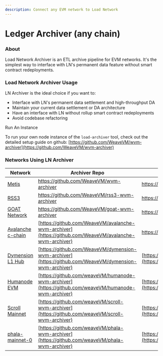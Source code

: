 ```yaml
---
description: Connect any EVM network to Load Network
---
```


# Ledger Archiver  (any chain)

### About

Load Network Archiver is an ETL archive pipeline for EVM networks. It's the simplest way to interface with LN's permanent data feature without smart contract redeployments.

### Load Network Archiver Usage

LN Archiver is the ideal choice if you want to:

* Interface with LN's permanent data settlement and high-throughput DA
* Maintain your current data settlement or DA architecture
* Have an interface with LN without rollup smart contract redeployments
* Avoid codebase refactoring

Run An Instance

To run your own node instance of the `load-archiver` tool, check out the detailed setup guide on github: [https://github.com/WeaveVM/wvm-archiver](https://github.com/WeaveVM/wvm-archiver)

### Networks Using LN Archiver



| Network                                                    | Archiver Repo                                                                                          | Archiver Endpoint                                                       |
| ---------------------------------------------------------- | ------------------------------------------------------------------------------------------------------ | ----------------------------------------------------------------------- |
| [Metis](https://metis.io)                                  | [https://github.com/WeaveVM/wvm-archiver ](https://github.com/WeaveVM/wvm-archiver)                    | [https://metis.load.rs/v1/info ](https://metis.load.rs/v1/info)         |
| [RSS3](https://rss3.io)                                    | [https://github.com/WeaveVM/rss3-wvm-archiver ](https://github.com/WeaveVM/rss3-wvm-archiver)          | [https://rss3.load.rs/v1/info ](https://rss3.load.rs/v1/info)           |
| [GOAT Network](https://goat.network)                       | [https://github.com/WeaveVM/goat-wvm-archiver ](https://github.com/WeaveVM/goat-wvm-archiver)          | [https://goat.load.rs/v1/info ](https://goat.load.rs/v1/info)           |
| [Avalanche c-chain](https://subnets.avax.network/c-chain)  | [https://github.com/WeaveVM/avalanche-wvm-archiver](https://github.com/WeaveVM/avalanche-wvm-archiver) | [https://avalanche.load.rs/v1/info ](https://avalanche.load.rs/v1/info) |
| [Dymension L1 Hub](https://dymension.xyz)                  | [https://github.com/WeaveVM/dymension-wvm-archiver](https://github.com/WeaveVM/dymension-wvm-archiver) | [https://dymension.load.rs/v1/info](https://dymension.load.rs/v1/info)  |
| [Humanode EVM](https://humanode.io/)                       | [https://github.com/weaveVM/humanode-wvm-archiver](https://github.com/weaveVM/humanode-wvm-archiver)   | [https://humanode.load.rs/v1/info](https://humanode.load.rs/v1/info)    |
| [Scroll Mainnet](https://scroll.io/)                       | [https://github.com/weaveVM/scroll-wvm-archiver](https://github.com/weaveVM/scroll-wvm-archiver)       | [https://scroll.load.rs/v1.info](https://scroll.load.rs/v1.info)        |
| [phala-mainnet-0](https://hub.conduit.xyz/phala-mainnet-0) | [https://github.com/weaveVM/phala-wvm-archiver](https://github.com/weaveVM/phala-wvm-archiver)         | [https://phala.load.rs/v1.info](https://phala.load.rs/v1.info)          |
